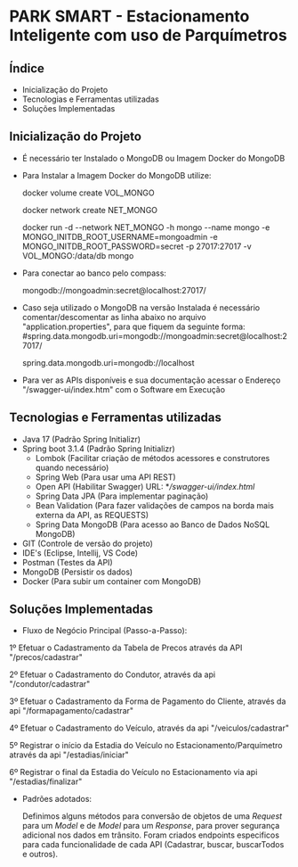 # PARK SMART - Estacionamento Inteligente com uso de Parquímetros

## Índice

- <a>Inicialização do Projeto</a>
- <a>Tecnologias e Ferramentas utilizadas</a>
- <a>Soluções Implementadas</a>

## Inicialização do Projeto

- É necessário ter Instalado o MongoDB ou Imagem Docker do MongoDB

- Para Instalar a Imagem Docker do MongoDB utilize:

  docker volume create VOL_MONGO

  docker network create NET_MONGO

  docker run -d --network NET_MONGO -h mongo --name mongo -e MONGO_INITDB_ROOT_USERNAME=mongoadmin -e MONGO_INITDB_ROOT_PASSWORD=secret -p 27017:27017 -v VOL_MONGO:/data/db mongo

- Para conectar ao banco pelo compass:

  mongodb://mongoadmin:secret@localhost:27017/

- Caso seja utilizado o MongoDB na versão Instalada é necessário comentar/descomentar as linha abaixo no arquivo "application.properties", para que fiquem da seguinte forma:
  #spring.data.mongodb.uri=mongodb://mongoadmin:secret@localhost:27017/

   spring.data.mongodb.uri=mongodb://localhost
  
- Para ver as APIs disponíveis e sua documentação acessar o Endereço "/swagger-ui/index.htm" com o Software em Execução

## Tecnologias e Ferramentas utilizadas

* Java 17 (Padrão Spring Initializr)
* Spring boot 3.1.4 (Padrão Spring Initializr)
    * Lombok (Facilitar criação de métodos acessores e construtores quando necessário)
    * Spring Web (Para usar uma API REST)
    * Open API (Habilitar Swagger) URL: **/swagger-ui/index.html*
    * Spring Data JPA (Para implementar paginação)
    * Bean Validation (Para fazer validações de campos na borda mais externa da API, as REQUESTS)
    * Spring Data MongoDB (Para acesso ao Banco de Dados NoSQL MongoDB)
* GIT (Controle de versão do projeto)
* IDE's (Eclipse, Intellij, VS Code)
* Postman (Testes da API)
* MongoDB (Persistir os dados)
* Docker (Para subir um container com MongoDB)

## Soluções Implementadas

- Fluxo de Negócio Principal (Passo-a-Passo):

1º Efetuar o Cadastramento da Tabela de Precos através da API "/precos/cadastrar"

2º Efetuar o Cadastramento do Condutor, através da api "/condutor/cadastrar"

3º Efetuar o Cadastramento da Forma de Pagamento do Cliente, através da api "/formapagamento/cadastrar"

4º Efetuar o Cadastramento do Veículo, através da api "/veiculos/cadastrar"

5º Registrar o início da Estadia do Veículo no Estacionamento/Parquímetro através da api "/estadias/iniciar"

6º Registrar o final da Estadia do Veículo no Estacionamento via api "/estadias/finalizar" 

- Padrões adotados:

  Definimos alguns métodos para conversão de objetos de uma *Request* para um *Model* e de *Model* para um *Response*, para prover segurança adicional nos dados em trânsito.
  Foram criados endpoints especificos para cada funcionalidade de cada API (Cadastrar, buscar, buscarTodos e outros).
